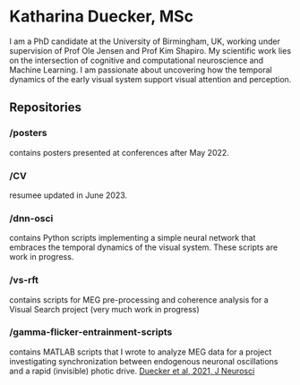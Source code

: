 # Katharina Duecker, MSc

I am a PhD candidate at the University of Birmingham, UK, working under supervision of Prof Ole Jensen and Prof Kim Shapiro.
My scientific work lies on the intersection of cognitive and computational neuroscience and Machine Learning. 
I am passionate about uncovering how the temporal dynamics of the early visual system support visual attention and perception.


## Repositories

### /posters
contains posters presented at conferences after May 2022.

### /CV 
resumee updated in June 2023.

### /dnn-osci 
contains Python scripts implementing a simple neural network that embraces the temporal dynamics of the visual system. These scripts are work in progress.

### /vs-rft
contains scripts for MEG pre-processing and coherence analysis for a Visual Search project (very much work in progress)

### /gamma-flicker-entrainment-scripts 
contains MATLAB scripts that I wrote to analyze MEG data for a project investigating synchronization between endogenous neuronal oscillations and a rapid (invisible) photic drive. [Duecker et al, 2021, J Neurosci](https://www.jneurosci.org/content/41/31/6684)



